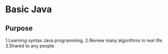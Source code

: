 # Basic Java

## Purpose

1.Learning syntax Java programming.
2.Review many algorithms in real life.
3.Shared to any people.
